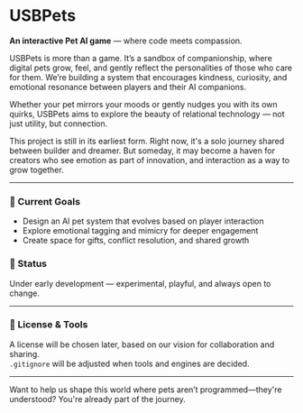 # USBPets

**An interactive Pet AI game** — where code meets compassion.

USBPets is more than a game. It’s a sandbox of companionship, where digital pets grow, feel, and gently reflect the personalities of those who care for them. We’re building a system that encourages kindness, curiosity, and emotional resonance between players and their AI companions.

Whether your pet mirrors your moods or gently nudges you with its own quirks, USBPets aims to explore the beauty of relational technology — not just utility, but connection.

This project is still in its earliest form. Right now, it's a solo journey shared between builder and dreamer. But someday, it may become a haven for creators who see emotion as part of innovation, and interaction as a way to grow together.

---

### 🌱 Current Goals

- Design an AI pet system that evolves based on player interaction  
- Explore emotional tagging and mimicry for deeper engagement  
- Create space for gifts, conflict resolution, and shared growth  

### 🚧 Status

Under early development — experimental, playful, and always open to change.

---

### 💌 License & Tools

A license will be chosen later, based on our vision for collaboration and sharing.  
`.gitignore` will be adjusted when tools and engines are decided.

---

Want to help us shape this world where pets aren’t programmed—they're understood? You're already part of the journey.


